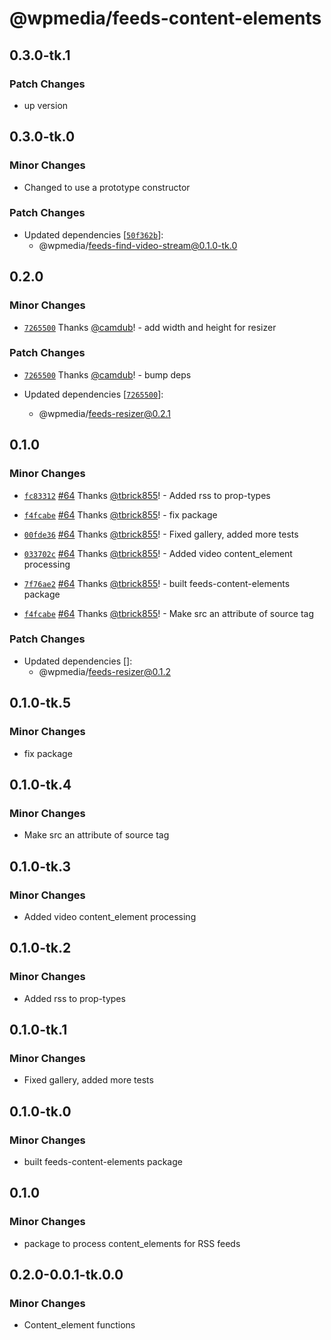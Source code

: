 # @wpmedia/feeds-content-elements

## 0.3.0-tk.1

### Patch Changes

- up version

## 0.3.0-tk.0

### Minor Changes

- Changed to use a prototype constructor

### Patch Changes

- Updated dependencies [[`50f362b`](https://github.com/WPMedia/feed-components/commit/50f362b3dd7979f904838755727360f10bfe07eb)]:
  - @wpmedia/feeds-find-video-stream@0.1.0-tk.0

## 0.2.0

### Minor Changes

- [`7265500`](https://github.com/WPMedia/feed-components/commit/726550078443310dda9439af1bd1e04fb9533455) Thanks [@camdub](https://github.com/camdub)! - add width and height for resizer

### Patch Changes

- [`7265500`](https://github.com/WPMedia/feed-components/commit/726550078443310dda9439af1bd1e04fb9533455) Thanks [@camdub](https://github.com/camdub)! - bump deps

- Updated dependencies [[`7265500`](https://github.com/WPMedia/feed-components/commit/726550078443310dda9439af1bd1e04fb9533455)]:
  - @wpmedia/feeds-resizer@0.2.1

## 0.1.0

### Minor Changes

- [`fc83312`](https://github.com/WPMedia/feed-components/commit/fc8331277be774bb17492df6b9030899126c6a89) [#64](https://github.com/WPMedia/feed-components/pull/64) Thanks [@tbrick855](https://github.com/tbrick855)! - Added rss to prop-types

* [`f4fcabe`](https://github.com/WPMedia/feed-components/commit/f4fcabedbda09e95153d98da82da07c07d0b42bf) [#64](https://github.com/WPMedia/feed-components/pull/64) Thanks [@tbrick855](https://github.com/tbrick855)! - fix package

- [`00fde36`](https://github.com/WPMedia/feed-components/commit/00fde36a41a2f02fc6427faa06abb0af72aeee8d) [#64](https://github.com/WPMedia/feed-components/pull/64) Thanks [@tbrick855](https://github.com/tbrick855)! - Fixed gallery, added more tests

* [`033702c`](https://github.com/WPMedia/feed-components/commit/033702cdc7a509fd768bb3a380d09e66bb6b0e26) [#64](https://github.com/WPMedia/feed-components/pull/64) Thanks [@tbrick855](https://github.com/tbrick855)! - Added video content_element processing

- [`7f76ae2`](https://github.com/WPMedia/feed-components/commit/7f76ae2dc067baf338fa2f6f41a6b1955611e205) [#64](https://github.com/WPMedia/feed-components/pull/64) Thanks [@tbrick855](https://github.com/tbrick855)! - built feeds-content-elements package

* [`f4fcabe`](https://github.com/WPMedia/feed-components/commit/f4fcabedbda09e95153d98da82da07c07d0b42bf) [#64](https://github.com/WPMedia/feed-components/pull/64) Thanks [@tbrick855](https://github.com/tbrick855)! - Make src an attribute of source tag

### Patch Changes

- Updated dependencies []:
  - @wpmedia/feeds-resizer@0.1.2

## 0.1.0-tk.5

### Minor Changes

- fix package

## 0.1.0-tk.4

### Minor Changes

- Make src an attribute of source tag

## 0.1.0-tk.3

### Minor Changes

- Added video content_element processing

## 0.1.0-tk.2

### Minor Changes

- Added rss to prop-types

## 0.1.0-tk.1

### Minor Changes

- Fixed gallery, added more tests

## 0.1.0-tk.0

### Minor Changes

- built feeds-content-elements package

## 0.1.0

### Minor Changes

- package to process content_elements for RSS feeds

## 0.2.0-0.0.1-tk.0.0

### Minor Changes

- Content_element functions
